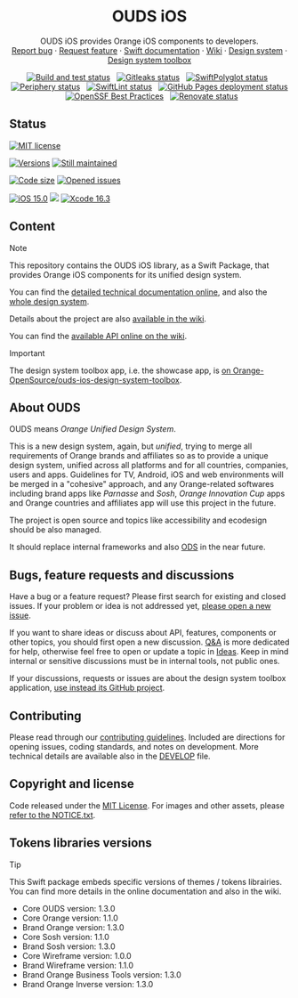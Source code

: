 <h1 align="center">OUDS iOS</h1>

<p align="center">
  OUDS iOS provides Orange iOS components to developers.
  <br>
  <a href="https://github.com/Orange-OpenSource/ouds-ios/issues/new?template=bug_report.yml" title="Open an issue on GitHub">Report bug</a>
  ·
  <a href="https://github.com/Orange-OpenSource/ouds-ios/issues/new?template=feature_request.yml" title="Open an issue on GitHub">Request feature</a>
  ·
  <a href="https://ios.unified-design-system.orange.com/" title="Swift library technical documentation on GitHub Pages">Swift documentation</a>
  ·
  <a href="https://github.com/Orange-OpenSource/ouds-ios/wiki" title="Swift library wiki">Wiki</a>
  ·
  <a href="https://unified-design-system.orange.com/" title="Design system global website">Design system</a>
  ·
  <a href="https://github.com/Orange-OpenSource/ouds-ios-design-system-toolbox" title="Design system toolbox GitHub project">Design system toolbox</a>
</p>

<p align="center">
<a href="https://github.com/Orange-OpenSource/ouds-ios/actions/workflows/build-and-test.yml" title="Build and test status"><img src="https://github.com/Orange-OpenSource/ouds-ios/actions/workflows/build-and-test.yml/badge.svg" alt="Build and test status"></a>
&nbsp;
<a href="https://github.com/Orange-OpenSource/ouds-ios/actions/workflows/gitleaks.yml" title="Gitleaks status"><img src="https://github.com/Orange-OpenSource/ouds-ios/actions/workflows/gitleaks.yml/badge.svg" alt="Gitleaks status"></a>
&nbsp;
<a href="https://github.com/Orange-OpenSource/ouds-ios/actions/workflows/swiftpolyglot.yml" title="SwiftPolyglot status"><img src="https://github.com/Orange-OpenSource/ouds-ios/actions/workflows/swiftpolyglot.yml/badge.svg" alt="SwiftPolyglot status"></a>
&nbsp;
<a href="https://github.com/Orange-OpenSource/ouds-ios/actions/workflows/periphery.yml" title="Periphery status"><img src="https://github.com/Orange-OpenSource/ouds-ios/actions/workflows/periphery.yml/badge.svg" alt="Periphery status"></a>
&nbsp;
<a href="https://github.com/Orange-OpenSource/ouds-ios/actions/workflows/swiftlint.yml" title="SwiftLint status"><img src="https://github.com/Orange-OpenSource/ouds-ios/actions/workflows/swiftlint.yml/badge.svg" alt="SwiftLint status"></a>
&nbsp;
<a href="https://github.com/Orange-OpenSource/ouds-ios/actions/workflows/pages/pages-build-deployment/badge.svg" title="GitHub Pages deployment status"><img src="https://github.com/Orange-OpenSource/ouds-ios/actions/workflows/pages/pages-build-deployment/badge.svg" alt="GitHub Pages deployment status"></a>
&nbsp;
<a href="https://www.bestpractices.dev/projects/10674" title="OpenSSF Best Practices"><img src="https://www.bestpractices.dev/projects/10674/badge" alt="OpenSSF Best Practices"></a>
&nbsp;
<a href="https://renovatebot.com" title="Renovate status"><img src="https://img.shields.io/badge/renovate-enabled-brightgreen.svg" alt="Renovate status"></a>
</p>

## Status

[![MIT license](https://img.shields.io/github/license/Orange-OpenSource/ouds-ios?style=for-the-badge)](https://github.com/Orange-OpenSource/ouds-ios/blob/main/LICENSE)

[![Versions](https://img.shields.io/github/v/release/Orange-OpenSource/ouds-ios?label=Last%20version&style=for-the-badge)](https://github.com/Orange-OpenSource/ouds-ios/releases)
[![Still maintained](https://img.shields.io/maintenance/yes/2025?style=for-the-badge)](https://github.com/Orange-OpenSource/ouds-ios/issues?q=is%3Aissue+is%3Aclosed)

[![Code size](https://img.shields.io/github/languages/code-size/Orange-OpenSource/ouds-ios?style=for-the-badge)](https://github.com/Orange-OpenSource/ouds-ios)
[![Opened issues](https://img.shields.io/github/issues-raw/Orange-OpenSource/ouds-ios?style=for-the-badge)](https://github.com/Orange-OpenSource/ouds-ios/issues)

[![iOS 15.0](https://img.shields.io/badge/iOS-15.0-FF1AB2?style=for-the-badge)](https://developer.apple.com/support/app-store "iOS 15 supports")
[![](https://img.shields.io/endpoint?url=https%3A%2F%2Fswiftpackageindex.com%2Fapi%2Fpackages%2FOrange-OpenSource%2Fouds-ios%2Fbadge%3Ftype%3Dswift-versions&style=for-the-badge)](https://swiftpackageindex.com/Orange-OpenSource/ouds-ios)
[![Xcode 16.3](https://img.shields.io/badge/Xcode-16.3-blue?style=for-the-badge)](https://developer.apple.com/documentation/xcode-release-notes/xcode-16_3-release-notes)

## Content

> [!NOTE]
> This repository contains the OUDS iOS library, as a Swift Package, that provides Orange iOS components for its unified design system.
>
> You can find the [detailed technical documentation online](https://ios.unified-design-system.orange.com/), 
> and also the [whole design system](https://unified-design-system.orange.com/).
>
> Details about the project are also [available in the wiki](https://github.com/Orange-OpenSource/ouds-ios/wiki).
>
> You can find the [available API online on the wiki](https://github.com/Orange-OpenSource/ouds-ios/wiki/01-%E2%80%90-Available-API).

> [!IMPORTANT]
> The design system toolbox app, i.e. the showcase app, is [on Orange-OpenSource/ouds-ios-design-system-toolbox](https://github.com/Orange-OpenSource/ouds-ios-design-system-toolbox).

## About OUDS

OUDS means *Orange Unified Design System*.

This is a new design system, again, but _unified_, trying to merge all requirements of Orange brands and affiliates so as to provide a unique design system, unified across all platforms and for all countries, companies, users and apps.
Guidelines for TV, Android, iOS and web environments will be merged in a "cohesive" approach, and any Orange-related softwares including brand apps like *Parnasse* and *Sosh*, *Orange Innovation Cup* apps and Orange countries and affiliates app will use this project in the future.

The project is open source and topics like accessibility and ecodesign should be also managed.

It should replace internal frameworks and also [ODS](https://github.com/Orange-OpenSource/ods-ios) in the near future.

## Bugs, feature requests and discussions

Have a bug or a feature request? Please first search for existing and closed issues. If your problem or idea is not addressed yet, [please open a new issue](https://github.com/Orange-OpenSource/ouds-ios/issues/new/choose).

If you want to share ideas or discuss about API, features, components or other topics, you should first open a new discussion.
[Q&A](https://github.com/Orange-OpenSource/ouds-ios/discussions/categories/q-a) is more dedicated for help, otherwise feel free to open or update a topic in [Ideas](https://github.com/Orange-OpenSource/ouds-ios/discussions/categories/ideas).
Keep in mind internal or sensitive discussions must be in internal tools, not public ones.

If your discussions, requests or issues are about the design system toolbox application, [use instead its GitHub project](https://github.com/Orange-OpenSource/ouds-ios-design-system-toolbox).

## Contributing

Please read through our [contributing guidelines](https://github.com/Orange-OpenSource/ouds-ios/blob/main/.github/CONTRIBUTING.md). Included are directions for opening issues, coding standards, and notes on development. More technical details are available also in the [DEVELOP](https://github.com/Orange-OpenSource/ouds-ios/blob/main/.github/DEVELOP.md) file.

## Copyright and license

Code released under the [MIT License](https://github.com/Orange-OpenSource/ouds-ios/blob/main/LICENSE).
For images and other assets, please [refer to the NOTICE.txt](https://github.com/Orange-OpenSource/ouds-ios/blob/ain/NOTICE.txt).

## Tokens libraries versions

> [!TIP]
> This Swift package embeds specific versions of themes / tokens librairies.
> You can find more details in the online documentation and also in the wiki.

- Core OUDS version: 1.3.0
- Core Orange version: 1.1.0
- Brand Orange version: 1.3.0
- Core Sosh version: 1.1.0
- Brand Sosh version: 1.3.0
- Core Wireframe version: 1.0.0
- Brand Wireframe version: 1.1.0
- Brand Orange Business Tools version: 1.3.0
- Brand Orange Inverse version: 1.3.0